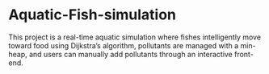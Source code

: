 # Aquatic-Fish-simulation
This project is a real-time aquatic simulation where fishes intelligently move toward food using Dijkstra’s algorithm, pollutants are managed with a min-heap, and users can manually add pollutants through an interactive front-end.

